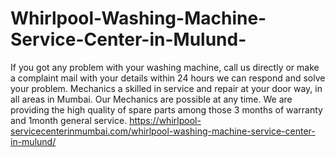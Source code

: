 # Whirlpool-Washing-Machine-Service-Center-in-Mulund-
 If you got any problem with your washing machine, call us directly or make a complaint mail with your details within 24 hours we can respond and solve your problem. Mechanics a skilled in service and repair at your door way, in all areas in Mumbai. Our Mechanics are possible at any time. We are providing the high quality of spare parts among those 3 months of warranty and 1month general service. https://whirlpool-servicecenterinmumbai.com/whirlpool-washing-machine-service-center-in-mulund/
